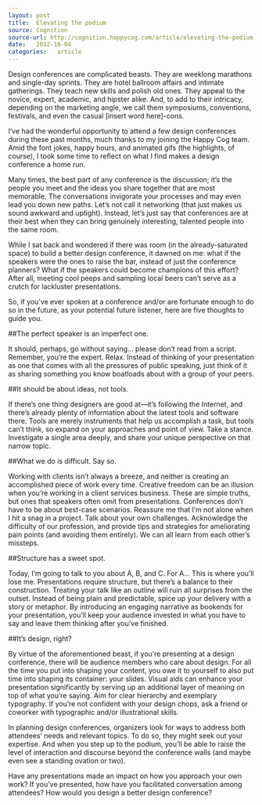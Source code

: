 ```yaml
---
layout: post
title:  Elevating the podium
source: Cognition
source-url: http://cognition.happycog.com/article/elevating-the-podium
date:   2012-10-04
categories:   article
---
```


Design conferences are complicated beasts. They are weeklong marathons and single-day sprints. They are hotel ballroom affairs and intimate gatherings. They teach new skills and polish old ones. They appeal to the novice, expert, academic, and hipster alike. And, to add to their intricacy, depending on the marketing angle, we call them symposiums, conventions, festivals, and even the casual [insert word here]-cons.

I’ve had the wonderful opportunity to attend a few design conferences during these past months, much thanks to my joining the Happy Cog team. Amid the font jokes, happy hours, and animated gifs (the highlights, of course), I took some time to reflect on what I find makes a design conference a home run.

Many times, the best part of any conference is the discussion; it’s the people you meet and the ideas you share together that are most memorable. The conversations invigorate your processes and may even lead you down new paths. Let’s not call it networking (that just makes us sound awkward and uptight). Instead, let’s just say that conferences are at their best when they can bring genuinely interesting, talented people into the same room.

While I sat back and wondered if there was room (in the already-saturated space) to build a better design conference, it dawned on me: what if the speakers were the ones to raise the bar, instead of just the conference planners? What if the speakers could become champions of this effort? After all, meeting cool peeps and sampling local beers can’t serve as a crutch for lackluster presentations.

So, if you’ve ever spoken at a conference and/or are fortunate enough to do so in the future, as your potential future listener, here are five thoughts to guide you.

##The perfect speaker is an imperfect one.

It should, perhaps, go without saying… please don’t read from a script. Remember, you’re the expert. Relax. Instead of thinking of your presentation as one that comes with all the pressures of public speaking, just think of it as sharing something you know boatloads about with a group of your peers.

##It should be about ideas, not tools.

If there’s one thing designers are good at—it’s following the Internet, and there’s already plenty of information about the latest tools and software there. Tools are merely instruments that help us accomplish a task, but tools can’t think, so expand on your approaches and point of view. Take a stance. Investigate a single area deeply, and share your unique perspective on that narrow topic.

##What we do is difficult. Say so.

Working with clients isn’t always a breeze, and neither is creating an accomplished piece of work every time. Creative freedom can be an illusion when you’re working in a client services business. These are simple truths, but ones that speakers often omit from presentations. Conferences don’t have to be about best-case scenarios. Reassure me that I’m not alone when I hit a snag in a project. Talk about your own challenges. Acknowledge the difficulty of our profession, and provide tips and strategies for ameliorating pain points (and avoiding them entirely). We can all learn from each other’s missteps.

##Structure has a sweet spot.

Today, I’m going to talk to you about A, B, and C. For A… This is where you’ll lose me. Presentations require structure, but there’s a balance to their construction. Treating your talk like an outline will ruin all surprises from the outset. Instead of being plain and predictable, spice up your delivery with a story or metaphor. By introducing an engaging narrative as bookends for your presentation, you’ll keep your audience invested in what you have to say and leave them thinking after you’ve finished.

##It’s design, right?

By virtue of the aforementioned beast, if you’re presenting at a design conference, there will be audience members who care about design. For all the time you put into shaping your content, you owe it to yourself to also put time into shaping its container: your slides. Visual aids can enhance your presentation significantly by serving up an additional layer of meaning on top of what you’re saying. Aim for clear hierarchy and exemplary typography. If you’re not confident with your design chops, ask a friend or coworker with typographic and/or illustrational skills.

In planning design conferences, organizers look for ways to address both attendees’ needs and relevant topics. To do so, they might seek out your expertise. And when you step up to the podium, you’ll be able to raise the level of interaction and discourse beyond the conference walls (and maybe even see a standing ovation or two).

Have any presentations made an impact on how you approach your own work? If you’ve presented, how have you facilitated conversation among attendees? How would you design a better design conference?
